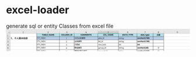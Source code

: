 # excel-loader
generate sql or entity Classes from excel file
![](https://github.com/Nick-0723/excel-loader/blob/master/src/main/resources/WeChat%20Screenshot_20190508145003.png)
